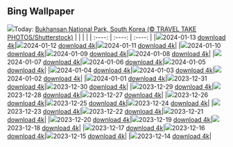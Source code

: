 ## Bing Wallpaper
![](./wallpaper/2024-01-13.jpg)Today: [Bukhansan National Park, South Korea (© TRAVEL TAKE PHOTOS/Shutterstock)](./wallpaper/2024-01-13.jpg)
|      |      |      |
| :----: | :----: | :----: |
|![](./wallpaper/2024-01-13_sm.jpg)2024-01-13 [download 4k](./wallpaper/2024-01-13.jpg)|![](./wallpaper/2024-01-12_sm.jpg)2024-01-12 [download 4k](./wallpaper/2024-01-12.jpg)|![](./wallpaper/2024-01-11_sm.jpg)2024-01-11 [download 4k](./wallpaper/2024-01-11.jpg)|
|![](./wallpaper/2024-01-10_sm.jpg)2024-01-10 [download 4k](./wallpaper/2024-01-10.jpg)|![](./wallpaper/2024-01-09_sm.jpg)2024-01-09 [download 4k](./wallpaper/2024-01-09.jpg)|![](./wallpaper/2024-01-08_sm.jpg)2024-01-08 [download 4k](./wallpaper/2024-01-08.jpg)|
|![](./wallpaper/2024-01-07_sm.jpg)2024-01-07 [download 4k](./wallpaper/2024-01-07.jpg)|![](./wallpaper/2024-01-06_sm.jpg)2024-01-06 [download 4k](./wallpaper/2024-01-06.jpg)|![](./wallpaper/2024-01-05_sm.jpg)2024-01-05 [download 4k](./wallpaper/2024-01-05.jpg)|
|![](./wallpaper/2024-01-04_sm.jpg)2024-01-04 [download 4k](./wallpaper/2024-01-04.jpg)|![](./wallpaper/2024-01-03_sm.jpg)2024-01-03 [download 4k](./wallpaper/2024-01-03.jpg)|![](./wallpaper/2024-01-02_sm.jpg)2024-01-02 [download 4k](./wallpaper/2024-01-02.jpg)|
|![](./wallpaper/2024-01-01_sm.jpg)2024-01-01 [download 4k](./wallpaper/2024-01-01.jpg)|![](./wallpaper/2023-12-31_sm.jpg)2023-12-31 [download 4k](./wallpaper/2023-12-31.jpg)|![](./wallpaper/2023-12-30_sm.jpg)2023-12-30 [download 4k](./wallpaper/2023-12-30.jpg)|
|![](./wallpaper/2023-12-29_sm.jpg)2023-12-29 [download 4k](./wallpaper/2023-12-29.jpg)|![](./wallpaper/2023-12-28_sm.jpg)2023-12-28 [download 4k](./wallpaper/2023-12-28.jpg)|![](./wallpaper/2023-12-27_sm.jpg)2023-12-27 [download 4k](./wallpaper/2023-12-27.jpg)|
|![](./wallpaper/2023-12-26_sm.jpg)2023-12-26 [download 4k](./wallpaper/2023-12-26.jpg)|![](./wallpaper/2023-12-25_sm.jpg)2023-12-25 [download 4k](./wallpaper/2023-12-25.jpg)|![](./wallpaper/2023-12-24_sm.jpg)2023-12-24 [download 4k](./wallpaper/2023-12-24.jpg)|
|![](./wallpaper/2023-12-23_sm.jpg)2023-12-23 [download 4k](./wallpaper/2023-12-23.jpg)|![](./wallpaper/2023-12-22_sm.jpg)2023-12-22 [download 4k](./wallpaper/2023-12-22.jpg)|![](./wallpaper/2023-12-21_sm.jpg)2023-12-21 [download 4k](./wallpaper/2023-12-21.jpg)|
|![](./wallpaper/2023-12-20_sm.jpg)2023-12-20 [download 4k](./wallpaper/2023-12-20.jpg)|![](./wallpaper/2023-12-19_sm.jpg)2023-12-19 [download 4k](./wallpaper/2023-12-19.jpg)|![](./wallpaper/2023-12-18_sm.jpg)2023-12-18 [download 4k](./wallpaper/2023-12-18.jpg)|
|![](./wallpaper/2023-12-17_sm.jpg)2023-12-17 [download 4k](./wallpaper/2023-12-17.jpg)|![](./wallpaper/2023-12-16_sm.jpg)2023-12-16 [download 4k](./wallpaper/2023-12-16.jpg)|![](./wallpaper/2023-12-15_sm.jpg)2023-12-15 [download 4k](./wallpaper/2023-12-15.jpg)|
|![](./wallpaper/2023-12-14_sm.jpg)2023-12-14 [download 4k](./wallpaper/2023-12-14.jpg)|
